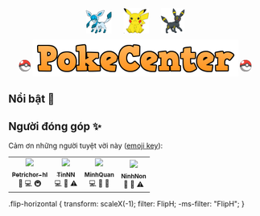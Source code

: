 
<p align="center">
    <img src="./PokemonImage/glaceon.png" width = 10% vspace=10 />
    <img src="./PokemonImage/pikachu.png" width = 10% vspace=10 hspace=20 />
    <img src="./PokemonImage/umbreon.png" width = 9.2% vspace=10 />
    </br>
    <img src="./PokemonImage/pokeball.png" width = 4.5% vspace=10 />
    <img src="./PokemonImage/PokeCenterText.png" />
    <img src="./PokemonImage/pokeball.png" width = 4.5% vspace=10 />
</p>

## Nổi bật 🐳

## Người đóng góp ✨

Cảm ơn những người tuyệt vời này ([emoji key](https://allcontributors.org/docs/en/emoji-key)):

<!-- prettier-ignore-start -->
<!-- markdownlint-disable -->
<table>
  <tr>
    <td align="center">
        <a href="https://github.com/petrichor-hl">
            <img src="https://avatars.githubusercontent.com/u/100850610?v=4" width="100px;"/>
            <br />
            <sub>
                <b>Petrichor-hl</b>
            </sub>
        </a>
        <br />
        <a title="Design">🎨</a> 
        <a title="Code">💻</a> 
        <a title="Infrastructure (Hosting, Build-Tools, etc)">🚇
        </a> 
    </td>
    <td align="center">
        <a href="https://github.com/TinNguyen0809">
            <img src="https://avatars.githubusercontent.com/u/105272877?v=4" width="100px;"/>
            <br />
            <sub>
                <b>TinNN</b>
            </sub>
        </a>
        <br />
        <a title="Code">💻</a> 
        <a title="Documentation">📖</a> 
        <a title="Tests">⚠️</a>
    </td>
    <td align="center">
        <a href="https://github.com/MinhQuan020903">
            <img src="https://avatars.githubusercontent.com/u/91861930?v=4" width="100px;"/>
            <br />
            <sub>
                <b>MinhQuan</b>
            </sub>
        </a>
        <br />
        <a title="Code">💻</a> 
        <a title="Documentation">📖</a> 
        <a title="Bug reports">🐛</a>
    </td>
    <td align="center">
        <a href="https://github.com/Ninh24072003">
            <img src="https://avatars.githubusercontent.com/u/111855355?v=4" width="100px;" />
            <br />
            <sub>
                <b>NinhNon</b>
            </sub>
        </a>
        <br />
        <a title="Documentation">📖</a> 
        <a title="Maintenance">🚧</a> 
        <a title="Tests">⚠️</a>
    </td>

  </tr>
</table>

.flip-horizontal {
  transform: scaleX(-1);
  filter: FlipH;
  -ms-filter: "FlipH";
}